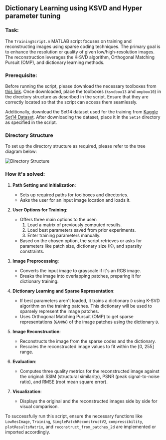 ## Dictionary Learning using KSVD and Hyper parameter tuning 

### Task:
The `TrainingScript.m` MATLAB script focuses on training and reconstructing images using sparse coding techniques. The primary goal is to enhance the resolution or quality of given low/high-resolution images. The reconstruction leverages the K-SVD algorithm, Orthogonal Matching Pursuit (OMP), and dictionary learning methods.

### Prerequisite:

Before running the script, please download the necessary toolboxes from [this link](https://csaws.cs.technion.ac.il/~ronrubin/software.html). Once downloaded, place the toolboxes (`ksvdbox13` and `ompbox10`) in the directory structure as described in the script. Ensure that they are correctly located so that the script can access them seamlessly.

Additionally, download the Set14 dataset used for the training from [Kaggle Set14 Dataset](https://www.kaggle.com/datasets/ll01dm/set-5-14-super-resolution-dataset). After downloading the dataset, place it in the `Set14` directory as specified in the script.

### Directory Structure

To set up the directory structure as required, please refer to the tree diagram below:

![Directory Structure](./ksvd/Miscellaneous/DirectoryStructure.png)

### How it's solved:

1. **Path Setting and Initialization**:
   - Sets up required paths for toolboxes and directories.
   - Asks the user for an input image location and loads it.

2. **User Options for Training**:
   - Offers three main options to the user:
     1. Load a matrix of previously computed results.
     2. Load best parameters saved from prior experiments.
     3. Enter training parameters manually.
   - Based on the chosen option, the script retrieves or asks for parameters like patch size, dictionary size (K), and sparsity constraints.

3. **Image Preprocessing**:
   - Converts the input image to grayscale if it's an RGB image.
   - Breaks the image into overlapping patches, preparing it for dictionary training.

4. **Dictionary Learning and Sparse Representation**:
   - If best parameters aren't loaded, it trains a dictionary `D` using K-SVD algorithm on the training patches. This dictionary will be used to sparsely represent the image patches.
   - Uses Orthogonal Matching Pursuit (OMP) to get sparse representations (`GAMMA`) of the image patches using the dictionary `D`.

5. **Image Reconstruction**:
   - Reconstructs the image from the sparse codes and the dictionary.
   - Rescales the reconstructed image values to fit within the [0, 255] range.

6. **Evaluation**:
   - Computes three quality metrics for the reconstructed image against the original: SSIM (structural similarity), PSNR (peak signal-to-noise ratio), and RMSE (root mean square error).

7. **Visualization**:
   - Displays the original and the reconstructed images side by side for visual comparison.

To successfully run this script, ensure the necessary functions like `LowResImage`, `Training`, `SinglePatchReconstructV2`, `compressibility`, `plotResultsMatrix`, and `reconstruct_from_patches_2d` are implemented or imported accordingly.
